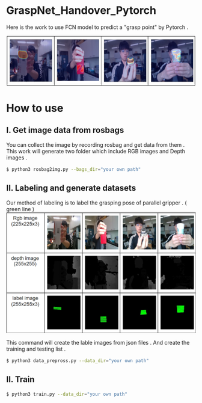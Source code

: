 # GraspNet_Handover_Pytorch

Here is the work to use FCN model to predict a "grasp point" by Pytorch .

![Teaser](figure/demo.png)

# How to use

## I. Get image data from rosbags
You can collect the image by recording rosbag and get data from them . This work will generate two folder which include RGB images and Depth images .
```bash
$ python3 rosbag2img.py --bags_dir="your own path"
```

## II. Labeling and generate datasets
Our method of labeling is to label the grasping pose of parallel gripper . ( green line )
![Dataset](figure/dataset.png)

This command will create the lable images from json files . And create the training and testing list .
```bash
$ python3 data_prepross.py --data_dir="your own path"
```
## II. Train
```bash
$ python3 train.py --data_dir="your own path"
```
